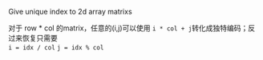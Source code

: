 Give unique index to 2d array matrixs

对于 row * col 的matrix，任意的(i,j)可以使用 `i * col + j`转化成独特编码；反过来恢复只需要  
`i = idx / col`
`j = idx % col`